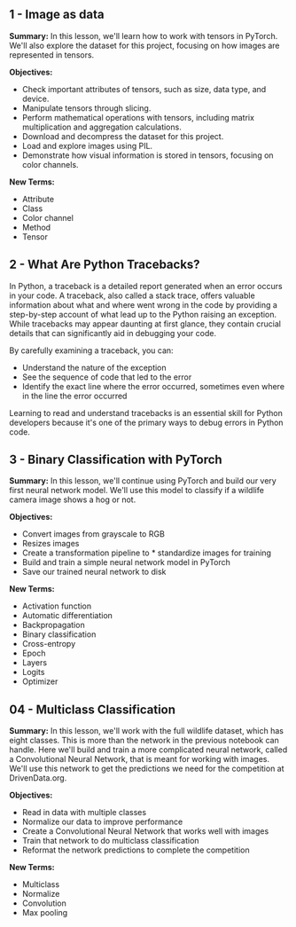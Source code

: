 ## 1 - Image as data

**Summary:** In this lesson, we'll learn how to work with tensors in PyTorch. We'll also explore the dataset for this project, focusing on how images are represented in tensors.

**Objectives:**
* Check important attributes of tensors, such as size, data type, and device.
* Manipulate tensors through slicing.
* Perform mathematical operations with tensors, including matrix multiplication and aggregation calculations.
* Download and decompress the dataset for this project.
* Load and explore images using PIL.
* Demonstrate how visual information is stored in tensors, focusing on color channels.

**New Terms:**
* Attribute
* Class
* Color channel
* Method
* Tensor

## 2 - What Are Python Tracebacks?

In Python, a traceback is a detailed report generated when an error occurs in your code. A traceback, also called a stack trace, offers valuable information about what and where went wrong in the code by providing a step-by-step account of what lead up to the Python raising an exception. While tracebacks may appear daunting at first glance, they contain crucial details that can significantly aid in debugging your code.

By carefully examining a traceback, you can:

* Understand the nature of the exception
* See the sequence of code that led to the error
* Identify the exact line where the error occurred, sometimes even where in the line the error occurred

Learning to read and understand tracebacks is an essential skill for Python developers because it's one of the primary ways to debug errors in Python code.

## 3 - Binary Classification with PyTorch

**Summary:** In this lesson, we'll continue using PyTorch and build our very first neural network model. We'll use this model to classify if a wildlife camera image shows a hog or not.

**Objectives:**
* Convert images from grayscale to RGB
* Resizes images
* Create a transformation pipeline to * standardize images for training
* Build and train a simple neural network model in PyTorch
* Save our trained neural network to disk

**New Terms:**
* Activation function
* Automatic differentiation
* Backpropagation
* Binary classification
* Cross-entropy
* Epoch
* Layers
* Logits
* Optimizer

## 04 - Multiclass Classification
**Summary:** In this lesson, we'll work with the full wildlife dataset, which has eight classes. This is more than the network in the previous notebook can handle. Here we'll build and train a more complicated neural network, called a Convolutional Neural Network, that is meant for working with images. We'll use this network to get the predictions we need for the competition at DrivenData.org.

**Objectives:**
* Read in data with multiple classes
* Normalize our data to improve performance
* Create a Convolutional Neural Network that works well with images
* Train that network to do multiclass classification
* Reformat the network predictions to complete the competition

**New Terms:**
* Multiclass
* Normalize
* Convolution
* Max pooling
